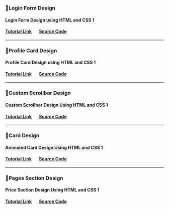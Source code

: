 ### 🥇Login Form Design

#### Login Form Design using HTML and CSS 1

#### [Tutorial Link](https://youtu.be/YtYf633F27M) &nbsp;&nbsp;&nbsp;&nbsp;&nbsp; [Source Code](https://github.com/coderMaruf/projects/tree/login-form-design-1)

---

### 🥇Profile Card Design
#### Profile Card Design using HTML and CSS 1

#### [Tutorial Link](https://youtu.be/xlyafLN_J8U) &nbsp;&nbsp;&nbsp;&nbsp;&nbsp; [Source Code](https://github.com/coderMaruf/projects/tree/profile-card-design-1)

---
### 🥇Custom Scrollbar Design
#### Custom Scrollbar Design Using HTML and CSS 1

#### [Tutorial Link](https://youtu.be/frAYF4rSh30) &nbsp;&nbsp;&nbsp;&nbsp;&nbsp; [Source Code](https://github.com/coderMaruf/projects/tree/custom-scrollbar-design-1)

---
### 🥇Card Design
#### Animated Card Design Using HTML and CSS 1

#### [Tutorial Link](https://youtu.be/4VrtMZ-o_kE) &nbsp;&nbsp;&nbsp;&nbsp;&nbsp; [Source Code](https://github.com/coderMaruf/projects/tree/animated-card-design-1)

---
### 🥇Pages Section Design
#### Price Section Design Using HTML and CSS 1

#### [Tutorial Link](https://youtu.be/6jTAHURe2d4) &nbsp;&nbsp;&nbsp;&nbsp;&nbsp; [Source Code](https://github.com/coderMaruf/projects/tree/price-section-design-1)

